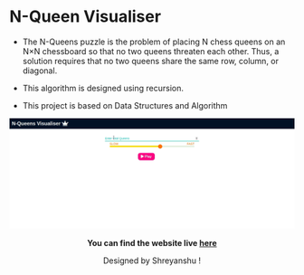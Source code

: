 # N-Queen Visualiser

- The N-Queens puzzle is the problem of placing N chess queens on an N×N chessboard so that no two queens threaten each other. Thus, a solution requires that no two queens share the same row, column, or diagonal.

- This algorithm is designed using recursion.

- This project is based on Data Structures and Algorithm 

![N-Queen-visualisation](visualisation.gif)

**<p align='center'>You can find the website live <a href="https://nqueen.netlify.app/](https://brilliant-swan-6cc8d0.netlify.app">here</a></p>**

<p align='center'>Designed by Shreyanshu !</p>
